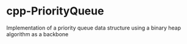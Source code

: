 # cpp-PriorityQueue
Implementation of a priority queue data structure using a binary heap algorithm as a backbone

